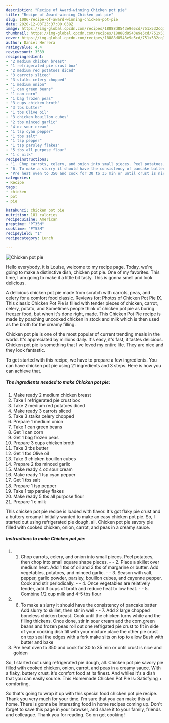 ```yaml
---
description: "Recipe of Award-winning Chicken pot pie"
title: "Recipe of Award-winning Chicken pot pie"
slug: 1086-recipe-of-award-winning-chicken-pot-pie
date: 2020-12-03T23:37:00.038Z
image: https://img-global.cpcdn.com/recipes/18888d8543e9e5cd/751x532cq70/chicken-pot-pie-recipe-main-photo.jpg
thumbnail: https://img-global.cpcdn.com/recipes/18888d8543e9e5cd/751x532cq70/chicken-pot-pie-recipe-main-photo.jpg
cover: https://img-global.cpcdn.com/recipes/18888d8543e9e5cd/751x532cq70/chicken-pot-pie-recipe-main-photo.jpg
author: Daniel Herrera
ratingvalue: 4.4
reviewcount: 3539
recipeingredient:
- "2 medium chicken breast"
- "1 refrigerated pie crust box"
- "2 medium red potatoes diced"
- "3 carrots sliced"
- "3 stalks celery chopped"
- "1 medium onion"
- "1 can green beans"
- "1 can corn"
- "1 bag frozen peas"
- "3 cups chicken broth"
- "3 tbs butter"
- "1 tbs Olive oil"
- "3 chicken bouillon cubes"
- "2 tbs minced garlic"
- "4 oz sour cream"
- "1 tsp cyan pepper"
- "1 tbs salt"
- "1 tsp pepper"
- "1 tsp parsley flakes"
- "5 tbs all purpose flour"
- "1 c milk"
recipeinstructions:
- "1. Chop carrots, celery, and onion into small pieces. Peel potatoes, then chop into small square shape pieces.  2. Place a skillet over medium heat. Add 1 tbs of oil and 3 tbs of margarine or butter. Add vegetables, potatoes, and minced garlic.  3. Season with salt, pepper, garlic powder, parsley, bouillon cubes, and cayenne pepper. Cook and stir periodically.  4. Once vegetables are relatively tender, add 3 cups of broth and reduce heat to low heat.  5. Combine 1/2 cup milk and 4-5 tbs flour"
- "6. To make a slurry it should have the consistency of pancake batter Add slurry to skillet, then stir in well  7. Add 2 large chopped boneless chicken breast. Cook until the chicken turns white and the filling thickens. Once done, stir in sour cream add the corn,green beans and frozen peas roll out one refrigated pie crust to fit in side of your cooking dish fill with your mixture place the other pie crust on top seal the edges with a fork make slits on top to allow Bush with butter and bake"
- "Pre heat oven to 350 and cook for 30 to 35 min or until crust is nice and golden"
categories:
- Recipe
tags:
- chicken
- pot
- pie

katakunci: chicken pot pie 
nutrition: 181 calories
recipecuisine: American
preptime: "PT35M"
cooktime: "PT53M"
recipeyield: "1"
recipecategory: Lunch

---
```



![Chicken pot pie](https://img-global.cpcdn.com/recipes/18888d8543e9e5cd/751x532cq70/chicken-pot-pie-recipe-main-photo.jpg)

Hello everybody, it is Louise, welcome to my recipe page. Today, we're going to make a distinctive dish, chicken pot pie. One of my favorites. This time, I am going to make it a little bit tasty. This is gonna smell and look delicious.

A delicious chicken pot pie made from scratch with carrots, peas, and celery for a comfort food classic. Reviews for: Photos of Chicken Pot Pie IX. This classic Chicken Pot Pie is filled with tender pieces of chicken, carrot, celery, potato, and Sometimes people think of chicken pot pie as boring freezer food, but when it&#39;s done right, made. This Chicken Pot Pie recipe is made by poaching uncooked chicken in stock and milk which is then used as the broth for the creamy filling.

Chicken pot pie is one of the most popular of current trending meals in the world. It's appreciated by millions daily. It's easy, it's fast, it tastes delicious. Chicken pot pie is something that I've loved my entire life. They are nice and they look fantastic.


To get started with this recipe, we have to prepare a few ingredients. You can have chicken pot pie using 21 ingredients and 3 steps. Here is how you can achieve that.

<!--inarticleads1-->

##### The ingredients needed to make Chicken pot pie:

1. Make ready 2 medium chicken breast
1. Take 1 refrigerated pie crust box
1. Take 2 medium red potatoes diced
1. Make ready 3 carrots sliced
1. Take 3 stalks celery chopped
1. Prepare 1 medium onion
1. Take 1 can green beans
1. Get 1 can corn
1. Get 1 bag frozen peas
1. Prepare 3 cups chicken broth
1. Take 3 tbs butter
1. Get 1 tbs Olive oil
1. Take 3 chicken bouillon cubes
1. Prepare 2 tbs minced garlic
1. Make ready 4 oz sour cream
1. Make ready 1 tsp cyan pepper
1. Get 1 tbs salt
1. Prepare 1 tsp pepper
1. Take 1 tsp parsley flakes
1. Make ready 5 tbs all purpose flour
1. Prepare 1 c milk


This chicken pot pie recipe is loaded with flavor. It&#39;s got flaky pie crust and a buttery creamy I initially wanted to make an easy chicken pot pie. So, I started out using refrigerated pie dough, all. Chicken pot pie savory pie filled with cooked chicken, onion, carrot, and peas in a creamy sauce. 

<!--inarticleads2-->

##### Instructions to make Chicken pot pie:

1. 1. Chop carrots, celery, and onion into small pieces. Peel potatoes, then chop into small square shape pieces. -  - 2. Place a skillet over medium heat. Add 1 tbs of oil and 3 tbs of margarine or butter. Add vegetables, potatoes, and minced garlic. -  - 3. Season with salt, pepper, garlic powder, parsley, bouillon cubes, and cayenne pepper. Cook and stir periodically. -  - 4. Once vegetables are relatively tender, add 3 cups of broth and reduce heat to low heat. -  - 5. Combine 1/2 cup milk and 4-5 tbs flour
1. 6. To make a slurry it should have the consistency of pancake batter Add slurry to skillet, then stir in well -  - 7. Add 2 large chopped boneless chicken breast. Cook until the chicken turns white and the filling thickens. Once done, stir in sour cream add the corn,green beans and frozen peas roll out one refrigated pie crust to fit in side of your cooking dish fill with your mixture place the other pie crust on top seal the edges with a fork make slits on top to allow Bush with butter and bake
1. Pre heat oven to 350 and cook for 30 to 35 min or until crust is nice and golden


So, I started out using refrigerated pie dough, all. Chicken pot pie savory pie filled with cooked chicken, onion, carrot, and peas in a creamy sauce. With a flaky, buttery crust, it&#39;s comfort food at its finest. And whiles it&#39;s a dish that you can easily source. This Homemade Chicken Pot Pie Is: Satisfying + comforting. 

So that's going to wrap it up with this special food chicken pot pie recipe. Thank you very much for your time. I'm sure that you can make this at home. There is gonna be interesting food in home recipes coming up. Don't forget to save this page in your browser, and share it to your family, friends and colleague. Thank you for reading. Go on get cooking!
